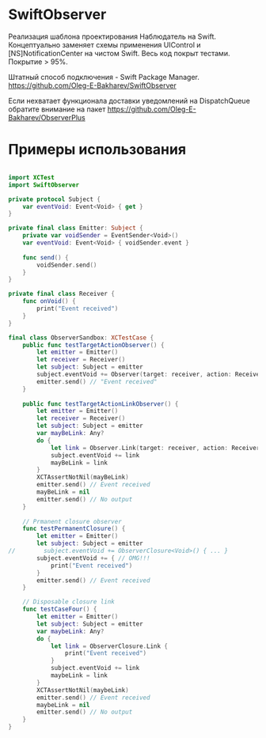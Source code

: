 # SwiftObserver

Реализация шаблона проектирования Наблюдатель на Swift.
Концептуально заменяет схемы применения UIControl и [NS]NotificationCenter на чистом Swift.
Весь код покрыт тестами. Покрытие > 95%.

Штатный способ подключения - Swift Package Manager.
https://github.com/Oleg-E-Bakharev/SwiftObserver

Если нехватает функционала доставки уведомлений на DispatchQueue обратите внимание на пакет
https://github.com/Oleg-E-Bakharev/ObserverPlus

# Примеры использования

```Swift

import XCTest
import SwiftObserver

private protocol Subject {
    var eventVoid: Event<Void> { get }
}

private final class Emitter: Subject {
    private var voidSender = EventSender<Void>()
    var eventVoid: Event<Void> { voidSender.event }
    
    func send() {
        voidSender.send()
    }
}

private final class Receiver {
    func onVoid() {
        print("Event received")
    }
}

final class ObserverSandbox: XCTestCase {
    public func testTargetActionObserver() {
        let emitter = Emitter()
        let receiver = Receiver()
        let subject: Subject = emitter
        subject.eventVoid += Observer(target: receiver, action: Receiver.onVoid)
        emitter.send() // "Event received"
    }
    
    public func testTargetActionLinkObserver() {
        let emitter = Emitter()
        let receiver = Receiver()
        let subject: Subject = emitter
        var mayBeLink: Any?
        do {
            let link = Observer.Link(target: receiver, action: Receiver.onVoid)
            subject.eventVoid += link
            mayBeLink = link
        }
        XCTAssertNotNil(mayBeLink)
        emitter.send() // Event received
        mayBeLink = nil
        emitter.send() // No output
    }
    
    // Prmanent closure observer
    func testPermanentClosure() {
        let emitter = Emitter()
        let subject: Subject = emitter
//        subject.eventVoid += ObserverClosure<Void>() { ... }
        subject.eventVoid += { // OMG!!!
            print("Event received")
        }
        emitter.send() // Event received
    }

    // Disposable closure link
    func testCaseFour() {
        let emitter = Emitter()
        let subject: Subject = emitter
        var maybeLink: Any?
        do {
            let link = ObserverClosure.Link {
                print("Event received")
            }
            subject.eventVoid += link
            maybeLink = link
        }
        XCTAssertNotNil(maybeLink)
        emitter.send() // Event received
        maybeLink = nil
        emitter.send() // No output
    }
}
```
